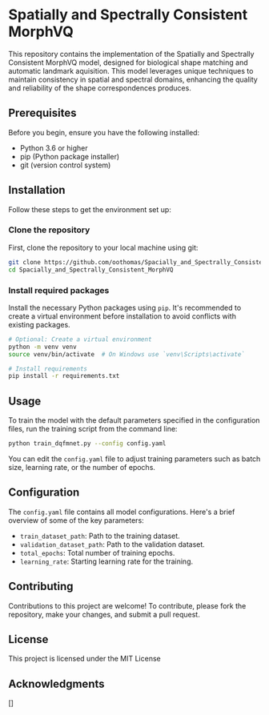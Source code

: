 
# Spatially and Spectrally Consistent MorphVQ

This repository contains the implementation of the Spatially and Spectrally Consistent MorphVQ model, designed for biological shape matching and automatic landmark aquisition.
This model leverages unique techniques to maintain consistency in spatial and spectral domains, enhancing the quality and reliability of the shape correspondences produces.

## Prerequisites

Before you begin, ensure you have the following installed:
- Python 3.6 or higher
- pip (Python package installer)
- git (version control system)

## Installation

Follow these steps to get the environment set up:

### Clone the repository

First, clone the repository to your local machine using git:

```bash
git clone https://github.com/oothomas/Spacially_and_Spectrally_Consistent_MorphVQ.git
cd Spacially_and_Spectrally_Consistent_MorphVQ
```

### Install required packages

Install the necessary Python packages using `pip`. It's recommended to create a virtual environment before installation to avoid conflicts with existing packages.

```bash
# Optional: Create a virtual environment
python -m venv venv
source venv/bin/activate  # On Windows use `venv\Scripts\activate`

# Install requirements
pip install -r requirements.txt
```

## Usage

To train the model with the default parameters specified in the configuration files, run the training script from the command line:

```bash
python train_dqfmnet.py --config config.yaml
```

You can edit the `config.yaml` file to adjust training parameters such as batch size, learning rate, or the number of epochs.

## Configuration

The `config.yaml` file contains all model configurations. Here's a brief overview of some of the key parameters:

- `train_dataset_path`: Path to the training dataset.
- `validation_dataset_path`: Path to the validation dataset.
- `total_epochs`: Total number of training epochs.
- `learning_rate`: Starting learning rate for the training.

## Contributing

Contributions to this project are welcome! To contribute, please fork the repository, make your changes, and submit a pull request.

## License

This project is licensed under the MIT License

## Acknowledgments
[]
